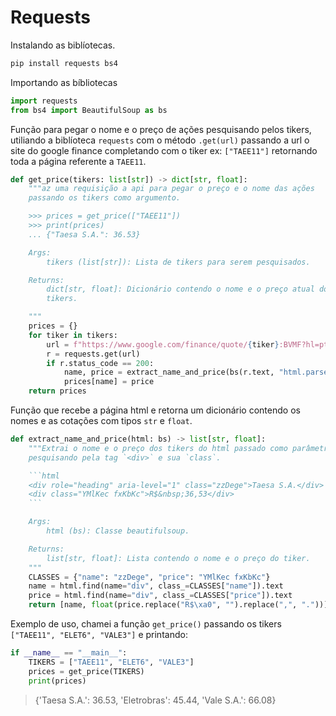 # Requests

Instalando as biblíotecas.

```bash
pip install requests bs4
```

Importando as bíbliotecas

```python
import requests
from bs4 import BeautifulSoup as bs
```

Função para pegar o nome e o preço de ações pesquisando pelos tikers, utiliando a biblíoteca `requests` com o método `.get(url)`
passando a url o site do google finance completando com o tiker ex: `["TAEE11"]`
retornando toda a página referente a `TAEE11`.

```python
def get_price(tikers: list[str]) -> dict[str, float]:
    """az uma requisição a api para pegar o preço e o nome das ações
    passando os tikers como argumento.

    >>> prices = get_price(["TAEE11"])
    >>> print(prices)
    ... {"Taesa S.A.": 36.53}

    Args:
        tikers (list[str]): Lista de tikers para serem pesquisados.

    Returns:
        dict[str, float]: Dicionário contendo o nome e o preço atual dos
        tikers.

    """
    prices = {}
    for tiker in tikers:
        url = f"https://www.google.com/finance/quote/{tiker}:BVMF?hl=pt"
        r = requests.get(url)
        if r.status_code == 200:
            name, price = extract_name_and_price(bs(r.text, "html.parser"))
            prices[name] = price
    return prices


```

Função que recebe a página html e retorna um dicionário contendo os nomes e as cotações com tipos `str` e `float`.

```python
def extract_name_and_price(html: bs) -> list[str, float]:
    """Extrai o nome e o preço dos tikers do html passado como parâmetro
    pesquisando pela tag `<div>` e sua `class`.

    ```html
    <div role="heading" aria-level="1" class="zzDege">Taesa S.A.</div>
    <div class="YMlKec fxKbKc">R$&nbsp;36,53</div>
    ```

    Args:
        html (bs): Classe beautifulsoup.

    Returns:
        list[str, float]: Lista contendo o nome e o preço do tiker.
    """
    CLASSES = {"name": "zzDege", "price": "YMlKec fxKbKc"}
    name = html.find(name="div", class_=CLASSES["name"]).text
    price = html.find(name="div", class_=CLASSES["price"]).text
    return [name, float(price.replace("R$\xa0", "").replace(",", "."))]


```

Exemplo de uso, chamei a função `get_price()` passando os tikers `["TAEE11", "ELET6", "VALE3"]` e printando:

```python
if __name__ == "__main__":
    TIKERS = ["TAEE11", "ELET6", "VALE3"]
    prices = get_price(TIKERS)
    print(prices)

```

> {'Taesa S.A.': 36.53, 'Eletrobras': 45.44, 'Vale S.A.': 66.08}
